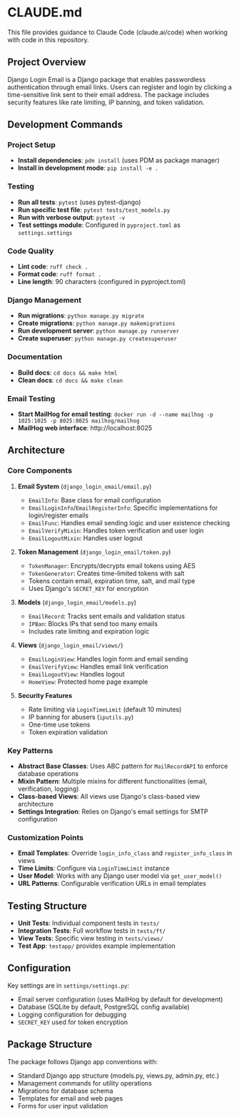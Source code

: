 # CLAUDE.md

This file provides guidance to Claude Code (claude.ai/code) when working with code in this repository.

## Project Overview

Django Login Email is a Django package that enables passwordless authentication through email links. Users can register and login by clicking a time-sensitive link sent to their email address. The package includes security features like rate limiting, IP banning, and token validation.

## Development Commands

### Project Setup
- **Install dependencies**: `pdm install` (uses PDM as package manager)
- **Install in development mode**: `pip install -e .`

### Testing
- **Run all tests**: `pytest` (uses pytest-django)
- **Run specific test file**: `pytest tests/test_models.py`
- **Run with verbose output**: `pytest -v`
- **Test settings module**: Configured in `pyproject.toml` as `settings.settings`

### Code Quality
- **Lint code**: `ruff check .`
- **Format code**: `ruff format .`
- **Line length**: 90 characters (configured in pyproject.toml)

### Django Management
- **Run migrations**: `python manage.py migrate`
- **Create migrations**: `python manage.py makemigrations`
- **Run development server**: `python manage.py runserver`
- **Create superuser**: `python manage.py createsuperuser`

### Documentation
- **Build docs**: `cd docs && make html`
- **Clean docs**: `cd docs && make clean`

### Email Testing
- **Start MailHog for email testing**: `docker run -d --name mailhog -p 1025:1025 -p 8025:8025 mailhog/mailhog`
- **MailHog web interface**: http://localhost:8025

## Architecture

### Core Components

1. **Email System** (`django_login_email/email.py`)
   - `EmailInfo`: Base class for email configuration
   - `EmailLoginInfo`/`EmailRegisterInfo`: Specific implementations for login/register emails
   - `EmailFunc`: Handles email sending logic and user existence checking
   - `EmailVerifyMixin`: Handles token verification and user login
   - `EmailLogoutMixin`: Handles user logout

2. **Token Management** (`django_login_email/token.py`)
   - `TokenManager`: Encrypts/decrypts email tokens using AES
   - `TokenGenerator`: Creates time-limited tokens with salt
   - Tokens contain email, expiration time, salt, and mail type
   - Uses Django's `SECRET_KEY` for encryption

3. **Models** (`django_login_email/models.py`)
   - `EmailRecord`: Tracks sent emails and validation status
   - `IPBan`: Blocks IPs that send too many emails
   - Includes rate limiting and expiration logic

4. **Views** (`django_login_email/views/`)
   - `EmailLoginView`: Handles login form and email sending
   - `EmailVerifyView`: Handles email link verification
   - `EmailLogoutView`: Handles logout
   - `HomeView`: Protected home page example

5. **Security Features**
   - Rate limiting via `LoginTimeLimit` (default 10 minutes)
   - IP banning for abusers (`iputils.py`)
   - One-time use tokens
   - Token expiration validation

### Key Patterns

- **Abstract Base Classes**: Uses ABC pattern for `MailRecordAPI` to enforce database operations
- **Mixin Pattern**: Multiple mixins for different functionalities (email, verification, logging)
- **Class-based Views**: All views use Django's class-based view architecture
- **Settings Integration**: Relies on Django's email settings for SMTP configuration

### Customization Points

- **Email Templates**: Override `login_info_class` and `register_info_class` in views
- **Time Limits**: Configure via `LoginTimeLimit` instance
- **User Model**: Works with any Django user model via `get_user_model()`
- **URL Patterns**: Configurable verification URLs in email templates

## Testing Structure

- **Unit Tests**: Individual component tests in `tests/`
- **Integration Tests**: Full workflow tests in `tests/ft/`
- **View Tests**: Specific view testing in `tests/views/`
- **Test App**: `testapp/` provides example implementation

## Configuration

Key settings are in `settings/settings.py`:
- Email server configuration (uses MailHog by default for development)
- Database (SQLite by default, PostgreSQL config available)
- Logging configuration for debugging
- `SECRET_KEY` used for token encryption

## Package Structure

The package follows Django app conventions with:
- Standard Django app structure (models.py, views.py, admin.py, etc.)
- Management commands for utility operations
- Migrations for database schema
- Templates for email and web pages
- Forms for user input validation